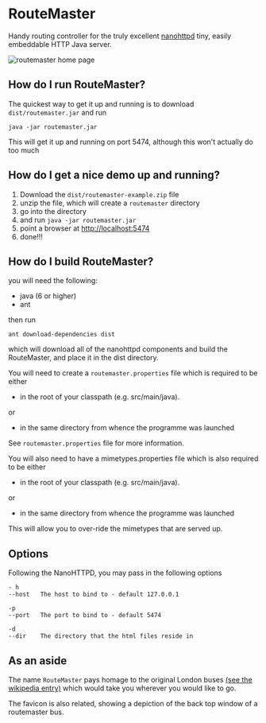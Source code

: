 RouteMaster
===========
Handy routing controller for the truly excellent [nanohttpd](https://github.com/NanoHttpd/nanohttpd) tiny, easily embeddable HTTP Java server.

![routemaster home page](https://raw.github.com/synapticloop/routemaster/master/src/main/wiki/images/nano-httpd-home.png)


## How do I run RouteMaster?

The quickest way to get it up and running is to download ```dist/routemaster.jar``` and run

```
java -jar routemaster.jar
```

This will get it up and running on port 5474, although this won't actually do too much

## How do I get a nice demo up and running?

  1. Download the ```dist/routemaster-example.zip``` file
  1. unzip the file, which will create a ```routemaster``` directory
  1. go into the directory
  1. and run ```java -jar routemaster.jar```
  1. point a browser at [http://localhost:5474](http://localhost:5474)
  1. done!!!

## How do I build RouteMaster?

you will need the following:

  + java (6 or higher)
  + ant

then run

```
ant download-dependencies dist 
```

which will download all of the nanohttpd components and build the RouteMaster, and place it in the dist directory.

You will need to create a ```routemaster.properties``` file which is required to be either

  + in the root of your classpath (e.g. src/main/java).  

or

  + in the same directory from whence the programme was launched

See ```routemaster.properties``` file for more information.

You will also need to have a mimetypes.properties file which is also required to be either

  + in the root of your classpath (e.g. src/main/java).  

or

  + in the same directory from whence the programme was launched

This will allow you to over-ride the mimetypes that are served up.

## Options

Following the NanoHTTPD, you may pass in the following options

```
- h      
--host   The host to bind to - default 127.0.0.1

-p
--port   The port to bind to - default 5474

-d
--dir    The directory that the html files reside in

```

## As an aside

The name ```RouteMaster``` pays homage to the original London buses [(see the wikipedia entry)](http://en.wikipedia.org/wiki/Routemaster) which would take you wherever you would like to go.

The favicon is also related, showing a depiction of the back top window of a routemaster bus.
